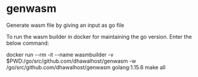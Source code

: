 # genwasm
Generate wasm file by giving an input as go file

To run the wasm builder in docker for maintaining the go version. Enter the below command:

  docker run --rm -it --name wasmbuilder -v $PWD:/go/src/github.com/dhawalhost/genwasm -w /go/src/github.com/dhawalhost/genwasm golang:1.15.6 make all
